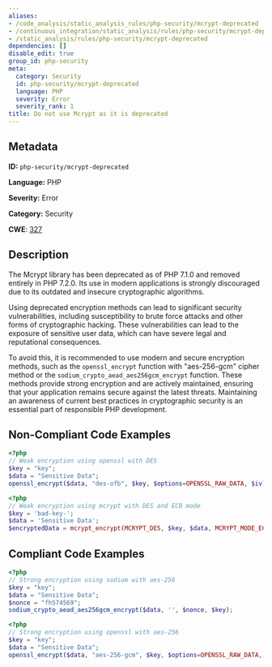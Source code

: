 ```yaml
---
aliases:
- /code_analysis/static_analysis_rules/php-security/mcrypt-deprecated
- /continuous_integration/static_analysis/rules/php-security/mcrypt-deprecated
- /static_analysis/rules/php-security/mcrypt-deprecated
dependencies: []
disable_edit: true
group_id: php-security
meta:
  category: Security
  id: php-security/mcrypt-deprecated
  language: PHP
  severity: Error
  severity_rank: 1
title: Do not use Mcrypt as it is deprecated
---
```

<!--  SOURCED FROM https://github.com/DataDog/datadog-static-analyzer-rule-docs -->


## Metadata
**ID:** `php-security/mcrypt-deprecated`

**Language:** PHP

**Severity:** Error

**Category:** Security

**CWE**: [327](https://cwe.mitre.org/data/definitions/327.html)

## Description
The Mcrypt library has been deprecated as of PHP 7.1.0 and removed entirely in PHP 7.2.0. Its use in modern applications is strongly discouraged due to its outdated and insecure cryptographic algorithms.

Using deprecated encryption methods can lead to significant security vulnerabilities, including susceptibility to brute force attacks and other forms of cryptographic hacking. These vulnerabilities can lead to the exposure of sensitive user data, which can have severe legal and reputational consequences.

To avoid this, it is recommended to use modern and secure encryption methods, such as the `openssl_encrypt` function with "aes-256-gcm" cipher method or the `sodium_crypto_aead_aes256gcm_encrypt` function. These methods provide strong encryption and are actively maintained, ensuring that your application remains secure against the latest threats. Maintaining an awareness of current best practices in cryptographic security is an essential part of responsible PHP development.

## Non-Compliant Code Examples
```php
<?php
// Weak encryption using openssl with DES
$key = "key";
$data = "Sensitive Data";
openssl_encrypt($data, "des-ofb", $key, $options=OPENSSL_RAW_DATA, $iv); // Noncompliant
```

```php
<?php
// Weak encryption using mcrypt with DES and ECB mode
$key = 'bad-key-';
$data = 'Sensitive Data';
$encryptedData = mcrypt_encrypt(MCRYPT_DES, $key, $data, MCRYPT_MODE_ECB);
```

## Compliant Code Examples
```php
<?php
// Strong encryption using sodium with aes-256
$key = "key";
$data = "Sensitive Data";
$nonce = "fh574569";
sodium_crypto_aead_aes256gcm_encrypt($data, '', $nonce, $key);
```

```php
<?php
// Strong encryption using openssl with aes-256
$key = "key";
$data = "Sensitive Data";
openssl_encrypt($data, "aes-256-gcm", $key, $options=OPENSSL_RAW_DATA, $iv);
```
